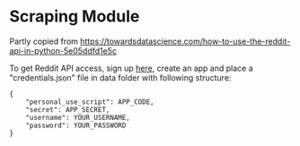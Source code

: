 # Scraping Module

Partly copied from https://towardsdatascience.com/how-to-use-the-reddit-api-in-python-5e05ddfd1e5c

To get Reddit API access, sign up [here](https://www.reddit.com/prefs/apps), create an app and place a "credentials.json" file in data folder with following structure:

```
{
    "personal_use_script": APP_CODE,
    "secret": APP_SECRET,
    "username": YOUR_USERNAME, 
    "password": YOUR_PASSWORD
}
```